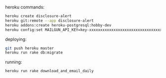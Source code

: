 heroku commands:

```bash
heroku create disclosure-alert
heroku git:remote --app disclosure-alert
heroku addons:create heroku-postgresql:hobby-dev
heroku config:set MAILGUN_API_KEY=key-xxxxxxxxxxxxxxxxxxxxxxxxxxxxxxxxx
```

deploying:

```bash
git push heroku master
heroku run rake db:migrate
```

running:
```
heroku run rake download_and_email_daily
```
